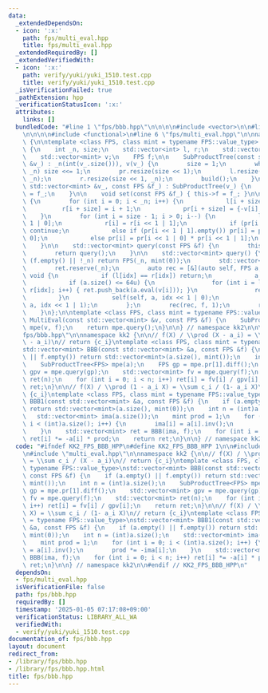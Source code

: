 ```yaml
---
data:
  _extendedDependsOn:
  - icon: ':x:'
    path: fps/multi_eval.hpp
    title: fps/multi_eval.hpp
  _extendedRequiredBy: []
  _extendedVerifiedWith:
  - icon: ':x:'
    path: verify/yuki/yuki_1510.test.cpp
    title: verify/yuki/yuki_1510.test.cpp
  _isVerificationFailed: true
  _pathExtension: hpp
  _verificationStatusIcon: ':x:'
  attributes:
    links: []
  bundledCode: "#line 1 \"fps/bbb.hpp\"\n\n\n\n#include <vector>\n\n#line 1 \"fps/multi_eval.hpp\"\
    \n\n\n\n#include <functional>\n#line 6 \"fps/multi_eval.hpp\"\n\nnamespace kk2\
    \ {\n\ntemplate <class FPS, class mint = typename FPS::value_type> struct SubProductTree\
    \ {\n    int _n, size;\n    std::vector<int> l, r;\n    std::vector<FPS> pr;\n\
    \    std::vector<mint> v;\n    FPS f;\n\n    SubProductTree(const std::vector<mint>\
    \ &v_) : _n(int(v_.size())), v(v_) {\n        size = 1;\n        while (size <\
    \ _n) size <<= 1;\n        pr.resize(size << 1);\n        l.resize(size << 1,\
    \ _n);\n        r.resize(size << 1, _n);\n        build();\n    }\n\n    SubProductTree(const\
    \ std::vector<mint> &v_, const FPS &f_) : SubProductTree(v_) {\n        this->f\
    \ = f_;\n    }\n\n    void set(const FPS &f_) { this->f = f_; }\n\n    void build()\
    \ {\n        for (int i = 0; i < _n; i++) {\n            l[i + size] = i;\n  \
    \          r[i + size] = i + 1;\n            pr[i + size] = {-v[i], 1};\n    \
    \    }\n        for (int i = size - 1; i > 0; i--) {\n            l[i] = l[i <<\
    \ 1 | 0];\n            r[i] = r[i << 1 | 1];\n            if (pr[i << 1 | 0].empty())\
    \ continue;\n            else if (pr[i << 1 | 1].empty()) pr[i] = pr[i << 1 |\
    \ 0];\n            else pr[i] = pr[i << 1 | 0] * pr[i << 1 | 1];\n        }\n\
    \    }\n\n    std::vector<mint> query(const FPS &f) {\n        this->f = f;\n\
    \        return query();\n    }\n\n    std::vector<mint> query() {\n        if\
    \ (f.empty() || !_n) return FPS(_n, mint(0));\n        std::vector<mint> ret;\n\
    \        ret.reserve(_n);\n        auto rec = [&](auto self, FPS a, int idx) ->\
    \ void {\n            if (l[idx] == r[idx]) return;\n            a %= pr[idx];\n\
    \            if (a.size() <= 64u) {\n                for (int i = l[idx]; i <\
    \ r[idx]; i++) { ret.push_back(a.eval(v[i])); }\n                return;\n   \
    \         }\n            self(self, a, idx << 1 | 0);\n            self(self,\
    \ a, idx << 1 | 1);\n        };\n        rec(rec, f, 1);\n        return ret;\n\
    \    }\n};\n\ntemplate <class FPS, class mint = typename FPS::value_type>\nstd::vector<mint>\
    \ MultiEval(const std::vector<mint> &v, const FPS &f) {\n    SubProductTree<FPS>\
    \ mpe(v, f);\n    return mpe.query();\n}\n\n} // namespace kk2\n\n\n#line 7 \"\
    fps/bbb.hpp\"\n\nnamespace kk2 {\n\n// f(X) / \\prod (X - a_i) = \\sum c_i / (X\
    \ - a_i)\n// return {c_i}\ntemplate <class FPS, class mint = typename FPS::value_type>\n\
    std::vector<mint> BBB(const std::vector<mint> &a, const FPS &f) {\n    if (a.empty()\
    \ || f.empty()) return std::vector<mint>(a.size(), mint());\n    int n = (int)a.size();\n\
    \    SubProductTree<FPS> mpe(a);\n    FPS gp = mpe.pr[1].diff();\n    std::vector<mint>\
    \ gpv = mpe.query(gp);\n    std::vector<mint> fv = mpe.query(f);\n    std::vector<mint>\
    \ ret(n);\n    for (int i = 0; i < n; i++) ret[i] = fv[i] / gpv[i];\n    return\
    \ ret;\n}\n\n// f(X) / \\prod (1 - a_i X) = \\sum c_i / (1- a_i X)\n// return\
    \ {c_i}\ntemplate <class FPS, class mint = typename FPS::value_type>\nstd::vector<mint>\
    \ BBB1(const std::vector<mint> &a, const FPS &f) {\n    if (a.empty() || f.empty())\
    \ return std::vector<mint>(a.size(), mint(0));\n    int n = (int)a.size();\n \
    \   std::vector<mint> ima(a.size());\n    mint prod = 1;\n    for (int i = 0;\
    \ i < (int)a.size(); i++) {\n        ima[i] = a[i].inv();\n        prod *= -ima[i];\n\
    \    }\n    std::vector<mint> ret = BBB(ima, f);\n    for (int i = 0; i < n; i++)\
    \ ret[i] *= -a[i] * prod;\n    return ret;\n}\n\n} // namespace kk2\n\n\n"
  code: "#ifndef KK2_FPS_BBB_HPP\n#define KK2_FPS_BBB_HPP 1\n\n#include <vector>\n\
    \n#include \"multi_eval.hpp\"\n\nnamespace kk2 {\n\n// f(X) / \\prod (X - a_i)\
    \ = \\sum c_i / (X - a_i)\n// return {c_i}\ntemplate <class FPS, class mint =\
    \ typename FPS::value_type>\nstd::vector<mint> BBB(const std::vector<mint> &a,\
    \ const FPS &f) {\n    if (a.empty() || f.empty()) return std::vector<mint>(a.size(),\
    \ mint());\n    int n = (int)a.size();\n    SubProductTree<FPS> mpe(a);\n    FPS\
    \ gp = mpe.pr[1].diff();\n    std::vector<mint> gpv = mpe.query(gp);\n    std::vector<mint>\
    \ fv = mpe.query(f);\n    std::vector<mint> ret(n);\n    for (int i = 0; i < n;\
    \ i++) ret[i] = fv[i] / gpv[i];\n    return ret;\n}\n\n// f(X) / \\prod (1 - a_i\
    \ X) = \\sum c_i / (1- a_i X)\n// return {c_i}\ntemplate <class FPS, class mint\
    \ = typename FPS::value_type>\nstd::vector<mint> BBB1(const std::vector<mint>\
    \ &a, const FPS &f) {\n    if (a.empty() || f.empty()) return std::vector<mint>(a.size(),\
    \ mint(0));\n    int n = (int)a.size();\n    std::vector<mint> ima(a.size());\n\
    \    mint prod = 1;\n    for (int i = 0; i < (int)a.size(); i++) {\n        ima[i]\
    \ = a[i].inv();\n        prod *= -ima[i];\n    }\n    std::vector<mint> ret =\
    \ BBB(ima, f);\n    for (int i = 0; i < n; i++) ret[i] *= -a[i] * prod;\n    return\
    \ ret;\n}\n\n} // namespace kk2\n\n#endif // KK2_FPS_BBB_HPP\n"
  dependsOn:
  - fps/multi_eval.hpp
  isVerificationFile: false
  path: fps/bbb.hpp
  requiredBy: []
  timestamp: '2025-01-05 07:17:08+09:00'
  verificationStatus: LIBRARY_ALL_WA
  verifiedWith:
  - verify/yuki/yuki_1510.test.cpp
documentation_of: fps/bbb.hpp
layout: document
redirect_from:
- /library/fps/bbb.hpp
- /library/fps/bbb.hpp.html
title: fps/bbb.hpp
---
```

